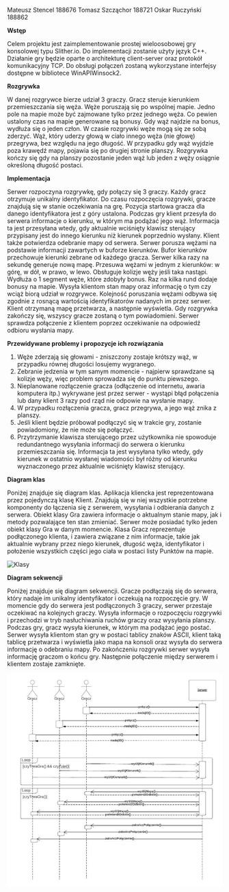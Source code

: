 ﻿Mateusz Stencel 188676 Tomasz Szcząchor 188721 Oskar Ruczyński 188862   

**Wstęp**

Celem projektu jest zaimplementowanie prostej wieloosobowej gry konsolowej typu Slither.io. Do implementacji zostanie użyty język C++. Działanie gry będzie oparte o architekturę client-server oraz protokół komunikacyjny TCP. Do obsługi połączeń zostaną wykorzystane interfejsy dostępne w bibliotece WinAPIWinsock2.

**Rozgrywka**

W danej rozgrywce bierze udział 3 graczy. Gracz steruje kierunkiem przemieszczania się węża. Węże poruszają się po wspólnej mapie. Jedno pole na mapie może być zajmowane tylko przez jednego węża. Co pewien ustalony czas na mapie generowane są bonusy. Gdy wąż najdzie na bonus, wydłuża się o jeden człon. W czasie rozgrywki węże mogą się ze sobą zderzyć. Wąż, który uderzy głową w ciało innego węża (nie głowę) przegrywa, bez względu na jego długość. W przypadku gdy wąż wyjdzie poza krawędź mapy, pojawia się po drugiej stronie planszy. Rozgrywka kończy się gdy na planszy pozostanie jeden wąż lub jeden z węży osiągnie określoną długość postaci.

**Implementacja**

Serwer rozpoczyna rozgrywkę, gdy połączy się 3 graczy. Każdy gracz otrzymuje unikalny identyfikator. Do czasu rozpoczęcia rozgrywki, gracze znajdują się w stanie oczekiwania na grę. Pozycja startowa gracza dla danego identyfikatora jest z góry ustalona. Podczas gry klient przesyła do serwera informacje o kierunku, w którym ma podążać jego wąż. Informacja ta jest przesyłana wtedy, gdy aktualnie wciśnięty klawisz sterujący przypisany jest do innego kierunku niż kierunek poprzednio wysłany. Klient także potwierdza odebranie mapy od serwera. Serwer porusza wężami na podstawie informacji zawartych w buforze kierunków. Bufor kierunków przechowuje kierunki zebrane od każdego gracza. Serwer kilka razy na sekundę generuje nową mapę. Przesuwa wężami w jednym z kierunków: w górę, w dół, w prawo, w lewo. Obsługuje kolizje węży jeśli taka nastąpi. Wydłuża o 1 segment węże, które zdobyły bonus. Raz na kilka rund dodaje bonusy na mapie. Wysyła klientom stan mapy oraz informację o tym czy wciąż biorą udział w rozgrywce. Kolejność poruszania wężami odbywa się zgodnie z rosnącą wartością identyfikatorów nadanych im przez serwer. Klient otrzymaną mapę przetwarza, a następnie wyświetla. Gdy rozgrywka zakończy się, wszyscy gracze zostaną o tym powiadomieni. Serwer sprawdza połączenie z klientem poprzez oczekiwanie na odpowiedź odbioru wysłania mapy.

**Przewidywane problemy i propozycje ich rozwiązania**

1. Węże zderzają się głowami - zniszczony zostaje krótszy wąż, w przypadku równej długości losujemy wygranego.
2. Zebranie jedzenia w tym samym momencie - najpierw sprawdzane są kolizje węży, więc problem sprowadza się do punktu piewszego.
3. Nieplanowane rozłączenie gracza (odłączenie od internetu, awaria komputera itp.) wykrywane jest przez serwer - wystąpi błąd połączenia lub dany klient 3 razy pod rząd nie odpowie na wysłanie mapy.
4. W przypadku rozłączenia gracza, gracz przegrywa, a jego wąż znika z planszy.
5. Jeśli klient będzie próbował podłączyć się w trakcie gry, zostanie powiadomiony, że nie może się połączyć.
6. Przytrzymanie klawisza sterującego przez użytkownika nie spowoduje redundantnego wysyłania informacji do serwera o kierunku przemieszczania się. Informacja ta jest wysyłana tylko wtedy, gdy kierunek w ostatnio wysłanej wiadomości był różny od kierunku wyznaczonego przez aktualnie wciśnięty klawisz sterujący.

**Diagram klas**

Poniżej znajduje się diagram klas. Aplikacja kliencka jest reprezentowana przez pojedynczą klasę Klient. Znajdują się w niej wszystkie potrzebne komponenty do łączenia się z serwerem, wysyłania i odbierania danych z serwera. Obiekt klasy Gra zawiera informacje o aktualnym stanie mapy, jak i metody pozwalające ten stan zmieniać. Serwer może posiadać tylko jeden obiekt klasy Gra w danym momencie. Klasa Gracz reprezentuje podłączonego klienta, i zawiera związane z nim informacje, takie jak aktualnie wybrany przez niego kierunek, długość węża, identyfikator i położenie wszystkich części jego ciała w postaci listy Punktów na mapie.

![Klasy](img/klasy.png)

**Diagram sekwencji**

Poniżej znajduje się diagram sekwencji. Gracze podłączają się do serwera, który nadaje im unikalny identyfikator i oczekują na rozpoczęcie gry. W momencie gdy do serwera jest podłączonych 3 graczy, serwer przestaje oczekiwać na kolejnych graczy. Wysyła informacje o rozpoczęciu rozgrywki i przechodzi w tryb nasłuchiwania ruchów graczy oraz wysyłania planszy. Podczas gry, gracz wysyła kierunek, w którym ma podążać jego postać. Serwer wysyła klientom stan gry w postaci tablicy znaków ASCII, klient taką tablicę przetwarza i wyświetla jako mapa na konsoli oraz wysyła do serwera informację o odebraniu mapy. Po zakończeniu rozgrywki serwer wysyła informację graczom o końcu gry. Następnie połączenie między serwerem i klientem zostaje zamknięte.

![Sekwencja](img/sek.jpeg)
